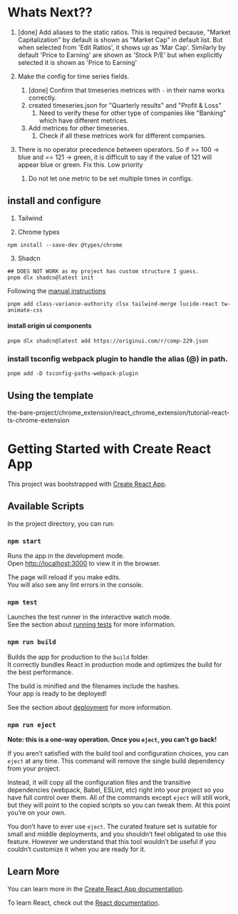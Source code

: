 # Whats Next??
1. [done] Add aliases to the static ratios. This is required because, "Market Capitalization" by default is shown as "Market Cap" in default list. But when selected from 'Edit Ratios', it shows up as 'Mar Cap'. Similarly by default 'Price to Earning' are shown as 'Stock P/E' but when explicitly selected it is shown as 'Price to Earning'

2. Make the config for time series fields.

    1. [done] Confirm that timeseries metrices with `-` in their name works correctly.
    2. created timeseries.json for "Quarterly results" and "Profit & Loss"
        1. Need to verify these for other type of companies like "Banking" which have different metrices.
    3. Add metrices for other timeseries.
        1. Check if all these metrices work for different companies.

3. There is no operator precedence between operators. So if >= 100 -> blue and == 121 -> green, it is difficult to say if the value of 121 will appear blue or green. Fix this. Low priority

    1. Do not let one metric to be set multiple times in configs. 

    

## install and configure

1. Tailwind

2. Chrome types
```
npm install --save-dev @types/chrome
```

3. Shadcn
```
## DOES NOT WORK as my project has custom structure I guess.
pnpm dlx shadcn@latest init
```

Following the [manual instructions](https://ui.shadcn.com/docs/installation/manual)
```
pnpm add class-variance-authority clsx tailwind-merge lucide-react tw-animate-css
```

#### install origin ui components
```
pnpm dlx shadcn@latest add https://originui.com/r/comp-229.json
```

### install tsconfig webpack plugin to handle the alias (@) in path.
```
pnpm add -D tsconfig-paths-webpack-plugin
```

## Using the template 

the-bare-project/chrome_extension/react_chrome_extension/tutorial-react-ts-chrome-extension


# Getting Started with Create React App

This project was bootstrapped with [Create React App](https://github.com/facebook/create-react-app).

## Available Scripts

In the project directory, you can run:

### `npm start`

Runs the app in the development mode.\
Open [http://localhost:3000](http://localhost:3000) to view it in the browser.

The page will reload if you make edits.\
You will also see any lint errors in the console.

### `npm test`

Launches the test runner in the interactive watch mode.\
See the section about [running tests](https://facebook.github.io/create-react-app/docs/running-tests) for more information.

### `npm run build`

Builds the app for production to the `build` folder.\
It correctly bundles React in production mode and optimizes the build for the best performance.

The build is minified and the filenames include the hashes.\
Your app is ready to be deployed!

See the section about [deployment](https://facebook.github.io/create-react-app/docs/deployment) for more information.

### `npm run eject`

**Note: this is a one-way operation. Once you `eject`, you can’t go back!**

If you aren’t satisfied with the build tool and configuration choices, you can `eject` at any time. This command will remove the single build dependency from your project.

Instead, it will copy all the configuration files and the transitive dependencies (webpack, Babel, ESLint, etc) right into your project so you have full control over them. All of the commands except `eject` will still work, but they will point to the copied scripts so you can tweak them. At this point you’re on your own.

You don’t have to ever use `eject`. The curated feature set is suitable for small and middle deployments, and you shouldn’t feel obligated to use this feature. However we understand that this tool wouldn’t be useful if you couldn’t customize it when you are ready for it.

## Learn More

You can learn more in the [Create React App documentation](https://facebook.github.io/create-react-app/docs/getting-started).

To learn React, check out the [React documentation](https://reactjs.org/).
